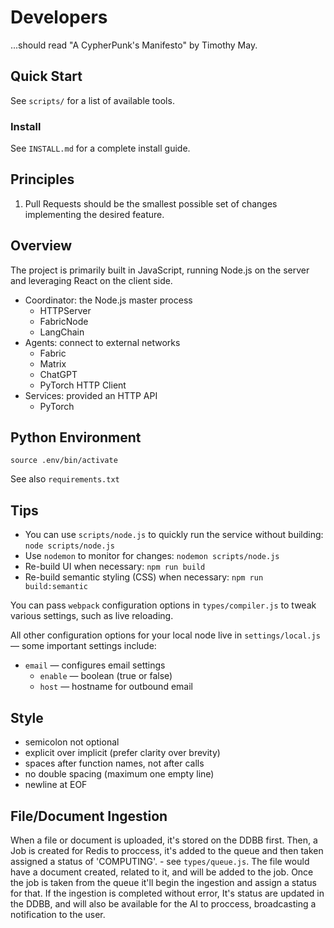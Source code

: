 # Developers
...should read "A CypherPunk's Manifesto" by Timothy May.

## Quick Start
See `scripts/` for a list of available tools.

### Install
See `INSTALL.md` for a complete install guide.

## Principles
1. Pull Requests should be the smallest possible set of changes implementing the desired feature.

## Overview
The project is primarily built in JavaScript, running Node.js on the server and leveraging React on the client side.

- Coordinator: the Node.js master process
  - HTTPServer
  - FabricNode
  - LangChain
- Agents: connect to external networks
  - Fabric
  - Matrix
  - ChatGPT
  - PyTorch HTTP Client
- Services: provided an HTTP API
  - PyTorch

## Python Environment
`source .env/bin/activate`

See also `requirements.txt`

## Tips
- You can use `scripts/node.js` to quickly run the service without building: `node scripts/node.js`
- Use `nodemon` to monitor for changes: `nodemon scripts/node.js`
- Re-build UI when necessary: `npm run build`
- Re-build semantic styling (CSS) when necessary: `npm run build:semantic`

You can pass `webpack` configuration options in `types/compiler.js` to tweak various settings, such as live reloading.

All other configuration options for your local node live in `settings/local.js` — some important settings include:

- `email` — configures email settings
  - `enable` — boolean (true or false)
  - `host` — hostname for outbound email

## Style
- semicolon not optional
- explicit over implicit (prefer clarity over brevity)
- spaces after function names, not after calls
- no double spacing (maximum one empty line)
- newline at EOF


## File/Document Ingestion
When a file or document is uploaded, it's stored on the DDBB first.
Then, a Job is created for Redis to proccess, it's added to the queue and then taken assigned a status of 'COMPUTING'. - see `types/queue.js`.
The file would have a document created, related to it, and will be added to the job.
Once the job is taken from the queue it'll begin the ingestion and assign a status for that.
If the ingestion is completed without error, It's status are updated in the DDBB, and will also be available for the AI to proccess, broadcasting a notification to the user.
